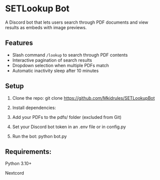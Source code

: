 # SETLookup Bot

A Discord bot that lets users search through PDF documents and view results as embeds with image previews.

## Features
- Slash command `/lookup` to search through PDF contents
- Interactive pagination of search results
- Dropdown selection when multiple PDFs match
- Automatic inactivity sleep after 10 minutes

## Setup

1. Clone the repo:
        git clone https://github.com/Mkidrules/SETLookupBot

2. Install dependencies:


3. Add your PDFs to the pdfs/ folder (excluded from Git)

4. Set your Discord bot token in an .env file or in config.py

5. Run the bot:
        python bot.py

## Requirements:

Python 3.10+

Nextcord
